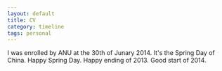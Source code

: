 ```yaml
---
layout: default
title: CV
category: timeline
tags: personal
---
```

<p>
I was enrolled by ANU at the 30th of Junary 2014. It's the Spring Day of China. Happy Spring Day. Happy ending of 2013. Good start of 2014.
</p>



